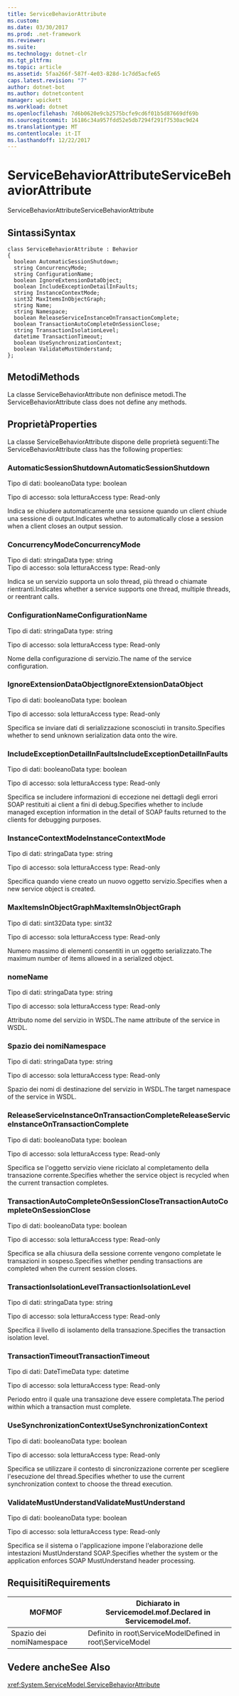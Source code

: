 ```yaml
---
title: ServiceBehaviorAttribute
ms.custom: 
ms.date: 03/30/2017
ms.prod: .net-framework
ms.reviewer: 
ms.suite: 
ms.technology: dotnet-clr
ms.tgt_pltfrm: 
ms.topic: article
ms.assetid: 5faa266f-587f-4e03-828d-1c7dd5acfe65
caps.latest.revision: "7"
author: dotnet-bot
ms.author: dotnetcontent
manager: wpickett
ms.workload: dotnet
ms.openlocfilehash: 7d6b0620e9cb2575bcfe9cd6f01b5d87669df69b
ms.sourcegitcommit: 16186c34a957fdd52e5db7294f291f7530ac9d24
ms.translationtype: MT
ms.contentlocale: it-IT
ms.lasthandoff: 12/22/2017
---
```

# <a name="servicebehaviorattribute"></a><span data-ttu-id="b177a-102">ServiceBehaviorAttribute</span><span class="sxs-lookup"><span data-stu-id="b177a-102">ServiceBehaviorAttribute</span></span>
<span data-ttu-id="b177a-103">ServiceBehaviorAttribute</span><span class="sxs-lookup"><span data-stu-id="b177a-103">ServiceBehaviorAttribute</span></span>  
  
## <a name="syntax"></a><span data-ttu-id="b177a-104">Sintassi</span><span class="sxs-lookup"><span data-stu-id="b177a-104">Syntax</span></span>  
  
```  
class ServiceBehaviorAttribute : Behavior  
{  
  boolean AutomaticSessionShutdown;  
  string ConcurrencyMode;  
  string ConfigurationName;  
  boolean IgnoreExtensionDataObject;  
  boolean IncludeExceptionDetailInFaults;  
  string InstanceContextMode;  
  sint32 MaxItemsInObjectGraph;  
  string Name;  
  string Namespace;  
  boolean ReleaseServiceInstanceOnTransactionComplete;  
  boolean TransactionAutoCompleteOnSessionClose;  
  string TransactionIsolationLevel;  
  datetime TransactionTimeout;  
  boolean UseSynchronizationContext;  
  boolean ValidateMustUnderstand;  
};  
```  
  
## <a name="methods"></a><span data-ttu-id="b177a-105">Metodi</span><span class="sxs-lookup"><span data-stu-id="b177a-105">Methods</span></span>  
 <span data-ttu-id="b177a-106">La classe ServiceBehaviorAttribute non definisce metodi.</span><span class="sxs-lookup"><span data-stu-id="b177a-106">The ServiceBehaviorAttribute class does not define any methods.</span></span>  
  
## <a name="properties"></a><span data-ttu-id="b177a-107">Proprietà</span><span class="sxs-lookup"><span data-stu-id="b177a-107">Properties</span></span>  
 <span data-ttu-id="b177a-108">La classe ServiceBehaviorAttribute dispone delle proprietà seguenti:</span><span class="sxs-lookup"><span data-stu-id="b177a-108">The ServiceBehaviorAttribute class has the following properties:</span></span>  
  
### <a name="automaticsessionshutdown"></a><span data-ttu-id="b177a-109">AutomaticSessionShutdown</span><span class="sxs-lookup"><span data-stu-id="b177a-109">AutomaticSessionShutdown</span></span>  
 <span data-ttu-id="b177a-110">Tipo di dati: booleano</span><span class="sxs-lookup"><span data-stu-id="b177a-110">Data type: boolean</span></span>  
  
 <span data-ttu-id="b177a-111">Tipo di accesso: sola lettura</span><span class="sxs-lookup"><span data-stu-id="b177a-111">Access type: Read-only</span></span>  
  
 <span data-ttu-id="b177a-112">Indica se chiudere automaticamente una sessione quando un client chiude una sessione di output.</span><span class="sxs-lookup"><span data-stu-id="b177a-112">Indicates whether to automatically close a session when a client closes an output session.</span></span>  
  
### <a name="concurrencymode"></a><span data-ttu-id="b177a-113">ConcurrencyMode</span><span class="sxs-lookup"><span data-stu-id="b177a-113">ConcurrencyMode</span></span>  
 <span data-ttu-id="b177a-114">Tipo di dati: stringa</span><span class="sxs-lookup"><span data-stu-id="b177a-114">Data type: string</span></span>  
<span data-ttu-id="b177a-115">Tipo di accesso: sola lettura</span><span class="sxs-lookup"><span data-stu-id="b177a-115">Access type: Read-only</span></span>  
  
 <span data-ttu-id="b177a-116">Indica se un servizio supporta un solo thread, più thread o chiamate rientranti.</span><span class="sxs-lookup"><span data-stu-id="b177a-116">Indicates whether a service supports one thread, multiple threads, or reentrant calls.</span></span>  
  
### <a name="configurationname"></a><span data-ttu-id="b177a-117">ConfigurationName</span><span class="sxs-lookup"><span data-stu-id="b177a-117">ConfigurationName</span></span>  
 <span data-ttu-id="b177a-118">Tipo di dati: stringa</span><span class="sxs-lookup"><span data-stu-id="b177a-118">Data type: string</span></span>  
  
 <span data-ttu-id="b177a-119">Tipo di accesso: sola lettura</span><span class="sxs-lookup"><span data-stu-id="b177a-119">Access type: Read-only</span></span>  
  
 <span data-ttu-id="b177a-120">Nome della configurazione di servizio.</span><span class="sxs-lookup"><span data-stu-id="b177a-120">The name of the service configuration.</span></span>  
  
### <a name="ignoreextensiondataobject"></a><span data-ttu-id="b177a-121">IgnoreExtensionDataObject</span><span class="sxs-lookup"><span data-stu-id="b177a-121">IgnoreExtensionDataObject</span></span>  
 <span data-ttu-id="b177a-122">Tipo di dati: booleano</span><span class="sxs-lookup"><span data-stu-id="b177a-122">Data type: boolean</span></span>  
  
 <span data-ttu-id="b177a-123">Tipo di accesso: sola lettura</span><span class="sxs-lookup"><span data-stu-id="b177a-123">Access type: Read-only</span></span>  
  
 <span data-ttu-id="b177a-124">Specifica se inviare dati di serializzazione sconosciuti in transito.</span><span class="sxs-lookup"><span data-stu-id="b177a-124">Specifies whether to send unknown serialization data onto the wire.</span></span>  
  
### <a name="includeexceptiondetailinfaults"></a><span data-ttu-id="b177a-125">IncludeExceptionDetailInFaults</span><span class="sxs-lookup"><span data-stu-id="b177a-125">IncludeExceptionDetailInFaults</span></span>  
 <span data-ttu-id="b177a-126">Tipo di dati: booleano</span><span class="sxs-lookup"><span data-stu-id="b177a-126">Data type: boolean</span></span>  
  
 <span data-ttu-id="b177a-127">Tipo di accesso: sola lettura</span><span class="sxs-lookup"><span data-stu-id="b177a-127">Access type: Read-only</span></span>  
  
 <span data-ttu-id="b177a-128">Specifica se includere informazioni di eccezione nei dettagli degli errori SOAP restituiti ai client a fini di debug.</span><span class="sxs-lookup"><span data-stu-id="b177a-128">Specifies whether to include managed exception information in the detail of SOAP faults returned to the clients for debugging purposes.</span></span>  
  
### <a name="instancecontextmode"></a><span data-ttu-id="b177a-129">InstanceContextMode</span><span class="sxs-lookup"><span data-stu-id="b177a-129">InstanceContextMode</span></span>  
 <span data-ttu-id="b177a-130">Tipo di dati: stringa</span><span class="sxs-lookup"><span data-stu-id="b177a-130">Data type: string</span></span>  
  
 <span data-ttu-id="b177a-131">Tipo di accesso: sola lettura</span><span class="sxs-lookup"><span data-stu-id="b177a-131">Access type: Read-only</span></span>  
  
 <span data-ttu-id="b177a-132">Specifica quando viene creato un nuovo oggetto servizio.</span><span class="sxs-lookup"><span data-stu-id="b177a-132">Specifies when a new service object is created.</span></span>  
  
### <a name="maxitemsinobjectgraph"></a><span data-ttu-id="b177a-133">MaxItemsInObjectGraph</span><span class="sxs-lookup"><span data-stu-id="b177a-133">MaxItemsInObjectGraph</span></span>  
 <span data-ttu-id="b177a-134">Tipo di dati: sint32</span><span class="sxs-lookup"><span data-stu-id="b177a-134">Data type: sint32</span></span>  
  
 <span data-ttu-id="b177a-135">Tipo di accesso: sola lettura</span><span class="sxs-lookup"><span data-stu-id="b177a-135">Access type: Read-only</span></span>  
  
 <span data-ttu-id="b177a-136">Numero massimo di elementi consentiti in un oggetto serializzato.</span><span class="sxs-lookup"><span data-stu-id="b177a-136">The maximum number of items allowed in a serialized object.</span></span>  
  
### <a name="name"></a><span data-ttu-id="b177a-137">nome</span><span class="sxs-lookup"><span data-stu-id="b177a-137">Name</span></span>  
 <span data-ttu-id="b177a-138">Tipo di dati: stringa</span><span class="sxs-lookup"><span data-stu-id="b177a-138">Data type: string</span></span>  
  
 <span data-ttu-id="b177a-139">Tipo di accesso: sola lettura</span><span class="sxs-lookup"><span data-stu-id="b177a-139">Access type: Read-only</span></span>  
  
 <span data-ttu-id="b177a-140">Attributo nome del servizio in WSDL.</span><span class="sxs-lookup"><span data-stu-id="b177a-140">The name attribute of the service in WSDL.</span></span>  
  
### <a name="namespace"></a><span data-ttu-id="b177a-141">Spazio dei nomi</span><span class="sxs-lookup"><span data-stu-id="b177a-141">Namespace</span></span>  
 <span data-ttu-id="b177a-142">Tipo di dati: stringa</span><span class="sxs-lookup"><span data-stu-id="b177a-142">Data type: string</span></span>  
  
 <span data-ttu-id="b177a-143">Tipo di accesso: sola lettura</span><span class="sxs-lookup"><span data-stu-id="b177a-143">Access type: Read-only</span></span>  
  
 <span data-ttu-id="b177a-144">Spazio dei nomi di destinazione del servizio in WSDL.</span><span class="sxs-lookup"><span data-stu-id="b177a-144">The target namespace of the service in WSDL.</span></span>  
  
### <a name="releaseserviceinstanceontransactioncomplete"></a><span data-ttu-id="b177a-145">ReleaseServiceInstanceOnTransactionComplete</span><span class="sxs-lookup"><span data-stu-id="b177a-145">ReleaseServiceInstanceOnTransactionComplete</span></span>  
 <span data-ttu-id="b177a-146">Tipo di dati: booleano</span><span class="sxs-lookup"><span data-stu-id="b177a-146">Data type: boolean</span></span>  
  
 <span data-ttu-id="b177a-147">Tipo di accesso: sola lettura</span><span class="sxs-lookup"><span data-stu-id="b177a-147">Access type: Read-only</span></span>  
  
 <span data-ttu-id="b177a-148">Specifica se l'oggetto servizio viene riciclato al completamento della transazione corrente.</span><span class="sxs-lookup"><span data-stu-id="b177a-148">Specifies whether the service object is recycled when the current transaction completes.</span></span>  
  
### <a name="transactionautocompleteonsessionclose"></a><span data-ttu-id="b177a-149">TransactionAutoCompleteOnSessionClose</span><span class="sxs-lookup"><span data-stu-id="b177a-149">TransactionAutoCompleteOnSessionClose</span></span>  
 <span data-ttu-id="b177a-150">Tipo di dati: booleano</span><span class="sxs-lookup"><span data-stu-id="b177a-150">Data type: boolean</span></span>  
  
 <span data-ttu-id="b177a-151">Tipo di accesso: sola lettura</span><span class="sxs-lookup"><span data-stu-id="b177a-151">Access type: Read-only</span></span>  
  
 <span data-ttu-id="b177a-152">Specifica se alla chiusura della sessione corrente vengono completate le transazioni in sospeso.</span><span class="sxs-lookup"><span data-stu-id="b177a-152">Specifies whether pending transactions are completed when the current session closes.</span></span>  
  
### <a name="transactionisolationlevel"></a><span data-ttu-id="b177a-153">TransactionIsolationLevel</span><span class="sxs-lookup"><span data-stu-id="b177a-153">TransactionIsolationLevel</span></span>  
 <span data-ttu-id="b177a-154">Tipo di dati: stringa</span><span class="sxs-lookup"><span data-stu-id="b177a-154">Data type: string</span></span>  
  
 <span data-ttu-id="b177a-155">Tipo di accesso: sola lettura</span><span class="sxs-lookup"><span data-stu-id="b177a-155">Access type: Read-only</span></span>  
  
 <span data-ttu-id="b177a-156">Specifica il livello di isolamento della transazione.</span><span class="sxs-lookup"><span data-stu-id="b177a-156">Specifies the transaction isolation level.</span></span>  
  
### <a name="transactiontimeout"></a><span data-ttu-id="b177a-157">TransactionTimeout</span><span class="sxs-lookup"><span data-stu-id="b177a-157">TransactionTimeout</span></span>  
 <span data-ttu-id="b177a-158">Tipo di dati: DateTime</span><span class="sxs-lookup"><span data-stu-id="b177a-158">Data type: datetime</span></span>  
  
 <span data-ttu-id="b177a-159">Tipo di accesso: sola lettura</span><span class="sxs-lookup"><span data-stu-id="b177a-159">Access type: Read-only</span></span>  
  
 <span data-ttu-id="b177a-160">Periodo entro il quale una transazione deve essere completata.</span><span class="sxs-lookup"><span data-stu-id="b177a-160">The period within which a transaction must complete.</span></span>  
  
### <a name="usesynchronizationcontext"></a><span data-ttu-id="b177a-161">UseSynchronizationContext</span><span class="sxs-lookup"><span data-stu-id="b177a-161">UseSynchronizationContext</span></span>  
 <span data-ttu-id="b177a-162">Tipo di dati: booleano</span><span class="sxs-lookup"><span data-stu-id="b177a-162">Data type: boolean</span></span>  
  
 <span data-ttu-id="b177a-163">Tipo di accesso: sola lettura</span><span class="sxs-lookup"><span data-stu-id="b177a-163">Access type: Read-only</span></span>  
  
 <span data-ttu-id="b177a-164">Specifica se utilizzare il contesto di sincronizzazione corrente per scegliere l'esecuzione del thread.</span><span class="sxs-lookup"><span data-stu-id="b177a-164">Specifies whether to use the current synchronization context to choose the thread execution.</span></span>  
  
### <a name="validatemustunderstand"></a><span data-ttu-id="b177a-165">ValidateMustUnderstand</span><span class="sxs-lookup"><span data-stu-id="b177a-165">ValidateMustUnderstand</span></span>  
 <span data-ttu-id="b177a-166">Tipo di dati: booleano</span><span class="sxs-lookup"><span data-stu-id="b177a-166">Data type: boolean</span></span>  
  
 <span data-ttu-id="b177a-167">Tipo di accesso: sola lettura</span><span class="sxs-lookup"><span data-stu-id="b177a-167">Access type: Read-only</span></span>  
  
 <span data-ttu-id="b177a-168">Specifica se il sistema o l'applicazione impone l'elaborazione delle intestazioni MustUnderstand SOAP.</span><span class="sxs-lookup"><span data-stu-id="b177a-168">Specifies whether the system or the application enforces SOAP MustUnderstand header processing.</span></span>  
  
## <a name="requirements"></a><span data-ttu-id="b177a-169">Requisiti</span><span class="sxs-lookup"><span data-stu-id="b177a-169">Requirements</span></span>  
  
|<span data-ttu-id="b177a-170">MOF</span><span class="sxs-lookup"><span data-stu-id="b177a-170">MOF</span></span>|<span data-ttu-id="b177a-171">Dichiarato in Servicemodel.mof.</span><span class="sxs-lookup"><span data-stu-id="b177a-171">Declared in Servicemodel.mof.</span></span>|  
|---------|-----------------------------------|  
|<span data-ttu-id="b177a-172">Spazio dei nomi</span><span class="sxs-lookup"><span data-stu-id="b177a-172">Namespace</span></span>|<span data-ttu-id="b177a-173">Definito in root\ServiceModel</span><span class="sxs-lookup"><span data-stu-id="b177a-173">Defined in root\ServiceModel</span></span>|  
  
## <a name="see-also"></a><span data-ttu-id="b177a-174">Vedere anche</span><span class="sxs-lookup"><span data-stu-id="b177a-174">See Also</span></span>  
 <xref:System.ServiceModel.ServiceBehaviorAttribute>
